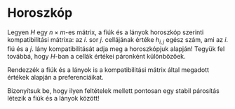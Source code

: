 # Horoszkóp

Legyen $H$ egy $n \times m$-es mátrix, a fiúk és a lányok horoszkóp szerinti kompatibilitási mátrixa: az $i$.
sor $j$. cellájának értéke $h_{i,j}$ egész szám, ami az $i$. fiú és a $j$. lány kompatibilitását
adja meg a horoszkópjuk alapján! Tegyük fel továbbá, hogy $H$-ban a cellák értékei páronként
különbözőek.

Rendezzék a fiúk és a lányok is a kompatibilitási mátrix által megadott értékek alapján a preferenciáikat.

Bizonyítsuk be, hogy ilyen feltételek mellett pontosan egy stabil párosítás létezik a fiúk és a lányok között!
